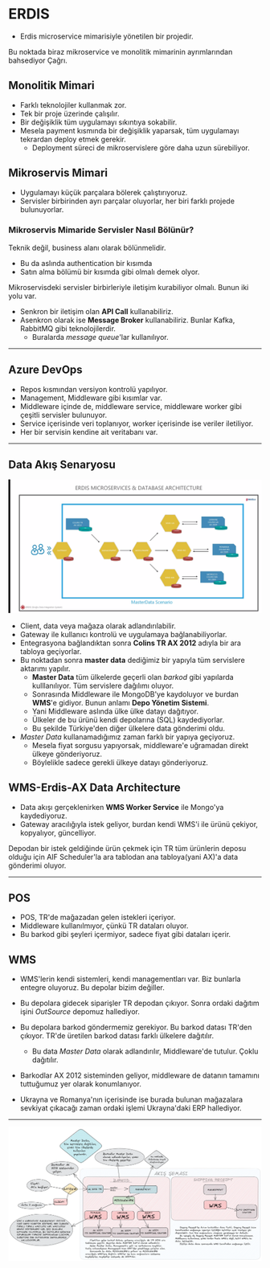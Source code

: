 # ERDIS

- Erdis microservice mimarisiyle yönetilen bir projedir.

Bu noktada biraz mikroservice ve monolitik mimarinin ayrımlarından bahsediyor Çağrı.

## Monolitik Mimari

- Farklı teknolojiler kullanmak zor.
- Tek bir proje üzerinde çalışılır.
- Bir değişiklik tüm uygulamayı sıkıntıya sokabilir.
- Mesela payment kısmında bir değişiklik yaparsak, tüm uygulamayı tekrardan deploy etmek gerekir.
  - Deployment süreci de mikroservislere göre daha uzun sürebiliyor.

## Mikroservis Mimari

- Uygulamayı küçük parçalara bölerek çalıştırıyoruz.
- Servisler birbirinden ayrı parçalar oluyorlar, her biri farklı projede bulunuyorlar.

### Mikroservis Mimaride Servisler Nasıl Bölünür?

Teknik değil, business alanı olarak bölünmelidir.

- Bu da aslında authentication bir kısımda
- Satın alma bölümü bir kısımda gibi olmalı demek olyor.

Mikroservisdeki servisler birbirleriyle iletişim kurabiliyor olmalı. Bunun iki yolu var.

- Senkron bir iletişim olan **API Call** kullanabiliriz.
- Asenkron olarak ise **Message Broker** kullanabiliriz. Bunlar Kafka, RabbitMQ gibi teknolojilerdir.
  - Buralarda _message queue_'lar kullanılıyor.

---

## Azure DevOps

- Repos kısmından versiyon kontrolü yapılıyor.
- Management, Middleware gibi kısımlar var.
- Middleware içinde de, middleware service, middleware worker gibi çeşitli servisler bulunuyor.
- Service içerisinde veri toplanıyor, worker içerisinde ise veriler iletiliyor.
- Her bir servisin kendine ait veritabanı var.

---

## Data Akış Senaryosu

![](erdis.png)

- Client, data veya mağaza olarak adlandırılabilir.
- Gateway ile kullanıcı kontrolü ve uygulamaya bağlanabiliyorlar.
- Entegrasyona bağlandıktan sonra **Colins TR AX 2012** adıyla bir ara tabloya geçiyorlar.
- Bu noktadan sonra **master data** dediğimiz bir yapıyla tüm servislere aktarımı yapılır.
  - **Master Data** tüm ülkelerde geçerli olan _barkod_ gibi yapılarda kulllanılıyor. Tüm servislere dağılımı oluyor.
  - Sonrasında Middleware ile MongoDB'ye kaydoluyor ve burdan **WMS**'e gidiyor. Bunun anlamı **Depo Yönetim Sistemi**.
  - Yani Middleware aslında ülke ülke datayı dağıtıyor.
  - Ülkeler de bu ürünü kendi depolarına (SQL) kaydediyorlar.
  - Bu şekilde Türkiye'den diğer ülkelere data gönderimi oldu.
- _Master Data_ kullanamadığımız zaman farklı bir yapıya geçiyoruz.
  - Mesela fiyat sorgusu yapıyorsak, middleware'e uğramadan direkt ülkeye gönderiyoruz.
  - Böylelikle sadece gerekli ülkeye datayı gönderiyoruz.

## WMS-Erdis-AX Data Architecture

- Data akışı gerçeklenirken **WMS Worker Service** ile Mongo'ya kaydediyoruz.
- Gateway aracılığıyla istek geliyor, burdan kendi WMS'i ile ürünü çekiyor, kopyalıyor, güncelliyor.

Depodan bir istek geldiğinde ürün çekmek için TR tüm ürünlerin deposu olduğu için AIF Scheduler'la ara tablodan ana tabloya(yani AX)'a data gönderimi oluyor.

---

## POS

- POS, TR'de mağazadan gelen istekleri içeriyor.
- Middleware kullanılmıyor, çünkü TR dataları oluyor.
- Bu barkod gibi şeyleri içermiyor, sadece fiyat gibi dataları içerir.

## WMS

- WMS'lerin kendi sistemleri, kendi managementları var. Biz bunlarla entegre oluyoruz. Bu depolar bizim değiller.
- Bu depolara gidecek siparişler TR depodan çıkıyor. Sonra ordaki dağıtım işini _OutSource_ depomuz hallediyor.
- Bu depolara barkod göndermemiz gerekiyor. Bu barkod datası TR'den çıkıyor. TR'de üretilen barkod datası farklı ülkelere dağıtılır.
  - Bu data _Master Data_ olarak adlandırılır, Middleware'de tutulur. Çoklu dağıtılır.
- Barkodlar AX 2012 sisteminden geliyor, middleware de datanın tamamını tuttuğumuz yer olarak konumlanıyor.

- Ukrayna ve Romanya'nın içerisinde ise burada bulunan mağazalara sevkiyat çıkacağı zaman ordaki işlemi Ukrayna'daki ERP hallediyor.

---

![](./barcode-shipping-receipt.png)
